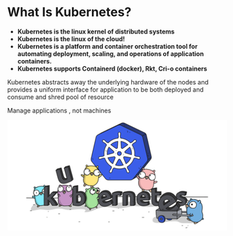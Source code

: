 # What Is Kubernetes?



* **Kubernetes is the linux kernel of distributed systems**
* **Kubernetes is the linux of the cloud!**
* **Kubernetes is a platform and container orchestration tool for automating deployment, scaling, and operations of application containers.**
* **Kubernetes supports Containerd \(docker\), Rkt, Cri-o containers**

Kubernetes abstracts away the underlying hardware of the nodes and provides a uniform interface for application to be both deployed and consume and shred pool of resource 

Manage applications , not machines

![](.gitbook/assets/kubernetes_gopher.png)

